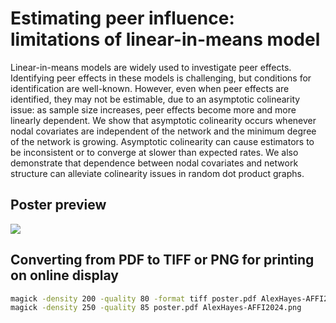 
# Estimating peer influence: limitations of linear-in-means model

Linear-in-means models are widely used to investigate peer effects. Identifying peer effects in these models is challenging, but conditions for identification are well-known. However, even when peer effects are identified, they may not be estimable, due to an asymptotic colinearity issue: as sample size increases, peer effects become more and more linearly dependent.  We show that asymptotic colinearity occurs whenever nodal covariates are independent of the network and the minimum degree of the network is growing. Asymptotic colinearity can cause estimators to be inconsistent or to converge at slower than expected rates. We also demonstrate that dependence between nodal covariates and network structure can alleviate colinearity issues in random dot product graphs.

## Poster preview

![](AlexHayes-AFFI2024.png)

## Converting from PDF to TIFF or PNG for printing on online display

```sh
magick -density 200 -quality 80 -format tiff poster.pdf AlexHayes-AFFI2024.tiff
magick -density 250 -quality 85 poster.pdf AlexHayes-AFFI2024.png
```